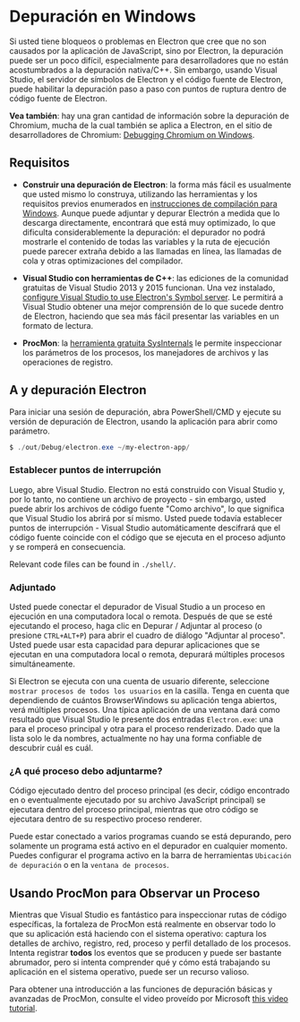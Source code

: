 # Depuración en Windows

Si usted tiene bloqueos o problemas en Electron que cree que no son causados ​​por la aplicación de JavaScript, sino por Electron, la depuración puede ser un poco difícil, especialmente para desarrolladores que no están acostumbrados a la depuración nativa/C++. Sin embargo, usando Visual Studio, el servidor de símbolos de Electron y el código fuente de Electron, puede habilitar la depuración paso a paso con puntos de ruptura dentro de código fuente de Electron.

**Vea también**: hay una gran cantidad de información sobre la depuración de Chromium, mucha de la cual también se aplica a Electron, en el sitio de desarrolladores de Chromium: [Debugging Chromium on Windows](https://www.chromium.org/developers/how-tos/debugging-on-windows).

## Requisitos

* **Construir una depuración de Electron**: la forma más fácil es usualmente que usted mismo lo construya, utilizando las herramientas y los requisitos previos enumerados en [instrucciones de compilación para Windows](build-instructions-windows.md). Aunque puede adjuntar y depurar Electrón a medida que lo descarga directamente, encontrará que está muy optimizado, lo que dificulta considerablemente la depuración: el depurador no podrá mostrarle el contenido de todas las variables y la ruta de ejecución puede parecer extraña debido a las llamadas en línea, las llamadas de cola y otras optimizaciones del compilador.

* **Visual Studio con herramientas de C++**: las ediciones de la comunidad gratuitas de Visual Studio 2013 y 2015 funcionan. Una vez instalado, [configure Visual Studio to use Electron's Symbol server](setting-up-symbol-server.md). Le permitirá a Visual Studio obtener una mejor comprensión de lo que sucede dentro de Electron, haciendo que sea más fácil presentar las variables en un formato de lectura.

* **ProcMon**: la [herramienta gratuita SysInternals](https://technet.microsoft.com/en-us/sysinternals/processmonitor.aspx) le permite inspeccionar los parámetros de los procesos, los manejadores de archivos y las operaciones de registro.

## A y depuración Electron

Para iniciar una sesión de depuración, abra PowerShell/CMD y ejecute su versión de depuración de Electron, usando la aplicación para abrir como parámetro.

```powershell
$ ./out/Debug/electron.exe ~/my-electron-app/
```

### Establecer puntos de interrupción

Luego, abre Visual Studio. Electron no está construido con Visual Studio y, por lo tanto, no contiene un archivo de proyecto - sin embargo, usted puede abrir los archivos de código fuente "Como archivo", lo que significa que Visual Studio los abrirá por sí mismo. Usted puede todavía establecer puntos de interrupción - Visual Studio automáticamente descifrará que el código fuente coincide con el código que se ejecuta en el proceso adjunto y se romperá en consecuencia.

Relevant code files can be found in `./shell/`.

### Adjuntado

Usted puede conectar el depurador de Visual Studio a un proceso en ejecución en una computadora local o remota. Después de que se esté ejecutando el proceso, haga clic en Depurar / Adjuntar al proceso (o presione `CTRL+ALT+P`) para abrir el cuadro de diálogo "Adjuntar al proceso". Usted puede usar esta capacidad para depurar aplicaciones que se ejecutan en una computadora local o remota, depurará múltiples procesos simultáneamente.

Si Electron se ejecuta con una cuenta de usuario diferente, seleccione `mostrar procesos de todos los usuarios` en la casilla. Tenga en cuenta que dependiendo de cuántos BrowserWindows su aplicación tenga abiertos, verá múltiples procesos. Una típica aplicación de una ventana dará como resultado que Visual Studio le presente dos entradas `Electron.exe`: una para el proceso principal y otra para el proceso renderizado. Dado que la lista solo le da nombres, actualmente no hay una forma confiable de descubrir cuál es cuál.

### ¿A qué proceso debo adjuntarme?

Código ejecutado dentro del proceso principal (es decir, código encontrado en o eventualmente ejecutado por su archivo JavaScript principal) se ejecutara dentro del proceso principal, mientras que otro código se ejecutara dentro de su respectivo proceso renderer.

Puede estar conectado a varios programas cuando se está depurando, pero solamente un programa está activo en el depurador en cualquier momento. Puedes configurar el programa activo en la barra de herramientas `Ubicación de depuración` o en la `ventana de procesos`.

## Usando ProcMon para Observar un Proceso

Mientras que Visual Studio es fantástico para inspeccionar rutas de código específicas, la fortaleza de ProcMon está realmente en observar todo lo que su aplicación está haciendo con el sistema operativo: captura los detalles de archivo, registro, red, proceso y perfil detallado de los procesos. Intenta registrar **todos** los eventos que se producen y puede ser bastante abrumador, pero si intenta comprender qué y cómo está trabajando su aplicación en el sistema operativo, puede ser un recurso valioso.

Para obtener una introducción a las funciones de depuración básicas y avanzadas de ProcMon, consulte el video proveído por Microsoft [this video tutorial](https://channel9.msdn.com/shows/defrag-tools/defrag-tools-4-process-monitor).
